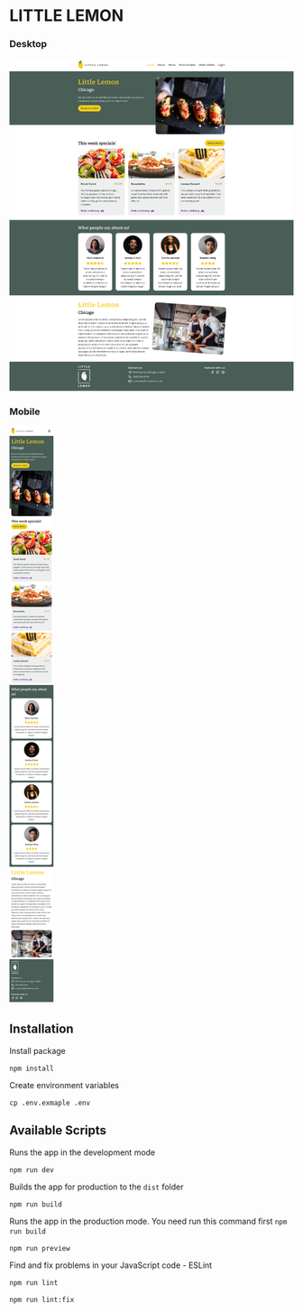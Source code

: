 # LITTLE LEMON

### Desktop
![Homepage](/screenshot/home-desktop.png)

### Mobile
![Homepage](/screenshot/home-mobile.png)

## Installation

Install package
```
npm install
```

Create environment variables
```
cp .env.exmaple .env
```

## Available Scripts

Runs the app in the development mode
```
npm run dev
```

Builds the app for production to the `dist` folder
```
npm run build
```

Runs the app in the production mode. You need run this command first `npm run build`
```
npm run preview
```

Find and fix problems in your JavaScript code - ESLint
```
npm run lint
```
```
npm run lint:fix
```
